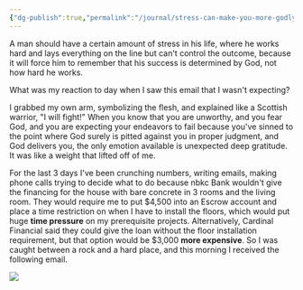 ```yaml
---
{"dg-publish":true,"permalink":"/journal/stress-can-make-you-more-godly/","tags":["journal"],"created":"Dec 21, 2023, 10:28 AM"}
---
```



A man should have a certain amount of stress in his life, where he works hard and lays everything on the line but can't control the outcome, because it will force him to remember that his success is determined by God, not how hard he works.

What was my reaction to day when I saw this email that I wasn't expecting?

I grabbed my own arm, symbolizing the flesh, and explained like a Scottish warrior, "I will fight!" When you know that you are unworthy, and you fear God, and you are expecting your endeavors to fail because you've sinned to the point where God surely is pitted against you in proper judgment, and God delivers you, the only emotion available is unexpected deep gratitude. It was like a weight that lifted off of me.

For the last 3 days I've been crunching numbers, writing emails, making phone calls trying to decide what to do because nbkc Bank wouldn't give the financing for the house with bare concrete in 3 rooms and the living room. They would require me to put $4,500 into an Escrow account and place a time restriction on when I have to install the floors, which would put huge **time pressure** on my prerequisite projects. Alternatively, Cardinal Financial said they could give the loan without the floor installation requirement, but that option would be $3,000 **more expensive**. So I was caught between a rock and a hard place, and this morning I received the following email.

![](https://i.imgur.com/0dwAROk.png)
